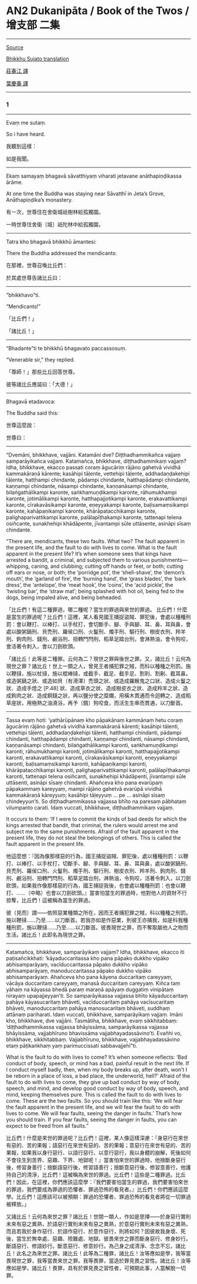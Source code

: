 # AN2 Dukanipāta / Book of the Twos / 增支部 二集

---

[Source](https://suttacentral.net/an2)

[Bhikkhu Sujato translation](https://suttacentral.net/an2)

[莊春江 譯](http://agama.buddhason.org/AN/index.htm#2)

[葉慶春 譯](http://tripitaka.cbeta.org/N19n0007_002)

---

### 1

---

Evaṃ me sutaṃ. 

So i have heard. 

我聽到這樣：

如是我聞。

---

Ekaṃ samayaṃ bhagavā sāvatthiyaṃ viharati jetavane anāthapiṇḍikassa ārāme. 

At one time the Buddha was staying near Sāvatthī in Jeta’s Grove, Anāthapiṇḍika’s monastery. 

有一次，世尊住在舍衛城祇樹林給孤獨園。

一時世尊住舍衛〔城〕祇陀林中給孤獨園，

---

Tatra kho bhagavā bhikkhū āmantesi:

There the Buddha addressed the mendicants:

在那裡，世尊召喚比丘們：

於其處世尊告諸比丘曰：

---

“bhikkhavo”ti.

“Mendicants!”

「比丘們！」

「諸比丘！」

---

“Bhadante”ti te bhikkhū bhagavato paccassosuṃ. 

“Venerable sir,” they replied. 

「尊師！」那些比丘回答世尊。 

彼等諸比丘應諾曰：「大德！」

---

Bhagavā etadavoca:

The Buddha said this:

世尊這麼說： 

世尊曰：

---

“Dvemāni, bhikkhave, vajjāni. Katamāni dve? Diṭṭhadhammikañca vajjaṃ samparāyikañca vajjaṃ. Katamañca, bhikkhave, diṭṭhadhammikaṃ vajjaṃ? Idha, bhikkhave, ekacco passati coraṃ āgucāriṃ rājāno gahetvā vividhā kammakāraṇā kārente; kasāhipi tāḷente, vettehipi tāḷente, addhadaṇḍakehipi tāḷente, hatthampi chindante, pādampi chindante, hatthapādampi chindante, kaṇṇampi chindante, nāsampi chindante, kaṇṇanāsampi chindante, bilaṅgathālikampi karonte, saṅkhamuṇḍikampi karonte, rāhumukhampi karonte, jotimālikampi karonte, hatthapajjotikampi karonte, erakavattikampi karonte, cīrakavāsikampi karonte, eṇeyyakampi karonte, baḷisamaṃsikampi karonte, kahāpaṇikampi karonte, khārāpatacchikampi karonte, palighaparivattikampi karonte, palālapīṭhakampi karonte, tattenapi telena osiñcante, sunakhehipi khādāpente, jīvantampi sūle uttāsente, asināpi sīsaṃ chindante.

“There are, mendicants, these two faults. What two? The fault apparent in the present life, and the fault to do with lives to come. What is the fault apparent in the present life? It’s when someone sees that kings have arrested a bandit, a criminal, and subjected them to various punishments—whipping, caning, and clubbing; cutting off hands or feet, or both; cutting off ears or nose, or both; the ‘porridge pot’, the ‘shell-shave’, the ‘demon’s mouth’, the ‘garland of fire’, the ‘burning hand’, the ‘grass blades’, the ‘bark dress’, the ‘antelope’, the ‘meat hook’, the ‘coins’, the ‘acid pickle’, the ‘twisting bar’, the ‘straw mat’; being splashed with hot oil, being fed to the dogs, being impaled alive, and being beheaded.

「比丘們！有這二種罪過，哪二種呢？當生的罪過與來世的罪過。 
比丘們！什麼是當生的罪過呢？比丘們！這裡，某人看見國王捕捉盜賊、罪犯後，會處以種種刑罰：會以鞭打、以棒打、以手杖打，會切斷手、腳、手與腳、耳、鼻、耳與鼻，會處以酸粥鍋刑、貝禿刑、羅侯口刑、火鬘刑、燭手刑、驅行刑、樹皮衣刑、羚羊刑、鉤肉刑、錢刑、鹼浴刑、扭轉門閂刑、稻草足踏台刑，會淋熱油，會令狗咬，會活著令刺入，會以刀劍砍頭。 

「諸比丘！此等是二種罪。云何為二？現世之罪與後世之罪。又，諸比丘！云何為現世之罪？諸比丘！世上一類之人，曾見王者捕犯罪之賊，而科以種種之刑罰。施以鞭撻，施以杖撻，施以棍棒撻，或截手、截足、截手足、割刵、割劓、截耳鼻。或造粥鍋之狀、或造如貝〔有滑澤〕禿頭之狀、或造成羅睺鬼之口狀、造成火鬘之狀、造成手燈之 [P.48] 狀、造成草衣之狀、造成樹皮衣之狀、造成羚羊之狀、造成鉤肉之狀、造成銅錢之狀，再以鹽分使之糜爛，用橫木貫通而令迴轉之、造成稻草座狀，用極熱之油澆浴，再予〔餓〕狗咬食，而活生生串而貫通，以刀斷首。

---

Tassa evaṃ hoti: ‘yathārūpānaṃ kho pāpakānaṃ kammānaṃ hetu coraṃ āgucāriṃ rājāno gahetvā vividhā kammakāraṇā kārenti; kasāhipi tāḷenti, vettehipi tāḷenti, addhadaṇḍakehipi tāḷenti, hatthampi chindanti, pādampi chindanti, hatthapādampi chindanti, kaṇṇampi chindanti, nāsampi chindanti, kaṇṇanāsampi chindanti, bilaṅgathālikampi karonti, saṅkhamuṇḍikampi karonti, rāhumukhampi karonti, jotimālikampi karonti, hatthapajjotikampi karonti, erakavattikampi karonti, cīrakavāsikampi karonti, eṇeyyakampi karonti, baḷisamaṃsikampi karonti, kahāpaṇikampi karonti, khārāpatacchikampi karonti, palighaparivattikampi karonti, palālapīṭhakampi karonti, tattenapi telena osiñcanti, sunakhehipi khādāpenti, jīvantampi sūle uttāsenti, asināpi sīsaṃ chindanti. Ahañceva kho pana evarūpaṃ pāpakammaṃ kareyyaṃ, mampi rājāno gahetvā evarūpā vividhā kammakāraṇā kāreyyuṃ; kasāhipi tāḷeyyuṃ … pe … asināpi sīsaṃ chindeyyun’ti. So diṭṭhadhammikassa vajjassa bhīto na paresaṃ pābhataṃ vilumpanto carati. Idaṃ vuccati, bhikkhave, diṭṭhadhammikaṃ vajjaṃ.

It occurs to them: ‘If I were to commit the kinds of bad deeds for which the kings arrested that bandit, that criminal, the rulers would arrest me and subject me to the same punishments. Afraid of the fault apparent in the present life, they do not steal the belongings of others. This is called the fault apparent in the present life.

他這麼想：『因為像那樣惡的行為，國王捕捉盜賊、罪犯後，處以種種刑罰：以鞭打、以棒打、以手杖打，切斷手、腳、手與腳、耳、鼻、耳與鼻，處以酸粥鍋刑、貝禿刑、羅侯口刑、火鬘刑、燭手刑、驅行刑、樹皮衣刑、羚羊刑、鉤肉刑、錢刑、鹼浴刑、扭轉門閂刑、稻草足踏台刑，淋熱油，令狗咬，活著令刺入，以刀劍砍頭，如果我作像那樣惡的行為，國王捕捉我後，也會處以種種刑罰：也會以鞭打、……（中略）也會以刀劍砍頭。』當害怕當生的罪過時，他對他人的資財不行掠奪，比丘們！這被稱為當生的罪過。 

彼〔見而〕謂——依照惡業種類之所在，因而王者捕犯罪之賊，科以種種之刑罰。施以鞭撻……乃至……以刀斷首。若我亦如是作惡業，則彼王亦捕我，如是科我種種刑罰，施以鞭撻……乃至……以刀斷首。彼畏現世之罪，而不奪取屬他人之物而生活。諸比丘！此即名為現世之罪。

---

Katamañca, bhikkhave, samparāyikaṃ vajjaṃ? Idha, bhikkhave, ekacco iti paṭisañcikkhati: ‘kāyaduccaritassa kho pana pāpako dukkho vipāko abhisamparāyaṃ, vacīduccaritassa pāpako dukkho vipāko abhisamparāyaṃ, manoduccaritassa pāpako dukkho vipāko abhisamparāyaṃ. Ahañceva kho pana kāyena duccaritaṃ careyyaṃ, vācāya duccaritaṃ careyyaṃ, manasā duccaritaṃ careyyaṃ. Kiñca taṃ yāhaṃ na kāyassa bhedā paraṃ maraṇā apāyaṃ duggatiṃ vinipātaṃ nirayaṃ upapajjeyyan’ti. So samparāyikassa vajjassa bhīto kāyaduccaritaṃ pahāya kāyasucaritaṃ bhāveti, vacīduccaritaṃ pahāya vacīsucaritaṃ bhāveti, manoduccaritaṃ pahāya manosucaritaṃ bhāveti, suddhaṃ attānaṃ pariharati. Idaṃ vuccati, bhikkhave, samparāyikaṃ vajjaṃ. Imāni kho, bhikkhave, dve vajjāni. Tasmātiha, bhikkhave, evaṃ sikkhitabbaṃ: ‘diṭṭhadhammikassa vajjassa bhāyissāma, samparāyikassa vajjassa bhāyissāma, vajjabhīruno bhavissāma vajjabhayadassāvino’ti. Evañhi vo, bhikkhave, sikkhitabbaṃ. Vajjabhīruno, bhikkhave, vajjabhayadassāvino etaṃ pāṭikaṅkhaṃ yaṃ parimuccissati sabbavajjehī”ti.

What is the fault to do with lives to come? It’s when someone reflects: ‘Bad conduct of body, speech, or mind has a bad, painful result in the next life. If I conduct myself badly, then, when my body breaks up, after death, won’t I be reborn in a place of loss, a bad place, the underworld, hell?’ Afraid of the fault to do with lives to come, they give up bad conduct by way of body, speech, and mind, and develop good conduct by way of body, speech, and mind, keeping themselves pure. This is called the fault to do with lives to come. These are the two faults. So you should train like this: ‘We will fear the fault apparent in the present life, and we will fear the fault to do with lives to come. We will fear faults, seeing the danger in faults.’ That’s how you should train. If you fear faults, seeing the danger in faults, you can expect to be freed from all faults.”

比丘們！什麼是來世的罪過呢？比丘們！這裡，某人像這樣深慮：『身惡行在來世有惡的、苦的果報；語惡行在來世有惡的、苦的果報；意惡行在來世有惡的、苦的果報，如果我以身行惡行、以語行惡行、以意行惡行，我以身體的崩解，死後如何不會往生到苦界、惡趣、下界、地獄呢！』當害怕來世的罪過時，他捨斷身惡行後，修習身善行；捨斷語惡行後，修習語善行；捨斷意惡行後，修習意善行，他護持自己的清淨，比丘們！這被稱為來世的罪過。比丘們！這些是二種罪過。比丘們！因此，在這裡，你們應該這麼學：『我們要害怕當生的罪過，我們要害怕來世的罪過，我們要成為罪過的恐懼者、罪過恐怖的看見者。』比丘們！你們應該這麼學。比丘們！這應該可以被預期：罪過的恐懼者、罪過恐怖的看見者將從一切罪過被釋放。」 

又諸比丘！云何為來世之罪？諸比丘！世間一類人，作如是思擇——於身惡行實則未來有惡之異熟，於語惡行實則未來有惡之異熟，於意惡行實則未來有惡之異熟，而且若我於身作惡行、於語作惡行、於意作惡行，則將如何？因彼故我身壞、死後，當生於無幸處、惡趣、險難處、地獄。彼畏來世之罪而斷身惡行、修身妙行。斷語惡行、修語妙行。斷意惡行、修意妙行。為己身之成清淨、念念不忘，諸比丘！此名之為來世之罪。諸比丘！此等為二種罪，諸比丘！汝等應如是學，我等當畏現世之罪，我等當畏來世之罪。我等畏罪，當造於罪見畏之習性。諸比丘！汝等應如是學，諸比丘！畏罪，具有於罪見畏之習性者，可預期此事，人當解脫一切罪。
